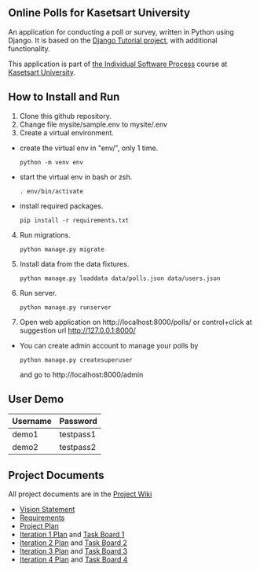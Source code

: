 ## Online Polls for Kasetsart University

An application for conducting a poll or survey, written in Python using Django. It is based on the [Django Tutorial project](https://docs.djangoproject.com/en/4.1/intro/tutorial01/), with additional functionality.

This application is part of [the Individual Software Process](https://cpske.github.io/ISP/) course at [Kasetsart University](https://ku.ac.th).

## How to Install and Run

1. Clone this github repository.
2. Change file mysite/sample.env to mysite/.env
3. Create a virtual environment.
* create the virtual env in "env/", only 1 time.
    ```
    python -m venv env
    ```
* start the virtual env in bash or zsh.
    ```
    . env/bin/activate
    ```
* install required packages.
    ```
    pip install -r requirements.txt
    ```

4. Run migrations.
    ```
    python manage.py migrate
    ```

5. Install data from the data fixtures.
    ```
    python manage.py loaddata data/polls.json data/users.json
    ```

6. Run server.
    ```
    python manage.py runserver
    ```

7. Open web application on
http://localhost:8000/polls/ or control+click at suggestion url http://127.0.0.1:8000/

* You can create admin account to manage your polls by
    ```
    python manage.py createsuperuser
    ```
    and go to http://localhost:8000/admin

## User Demo

| Username  | Password  |
|-----------|-----------|
|   demo1   | testpass1 |
|   demo2   | testpass2 |

## Project Documents

All project documents are in the [Project Wiki](https://github.com/inwpolol/ku-polls/wiki)

* [Vision Statement](https://github.com/inwpolol/ku-polls/wiki/Vision-Statement)
* [Requirements](https://github.com/inwpolol/ku-polls/wiki/Requirements)
* [Project Plan](https://github.com/inwpolol/ku-polls/wiki/Development-Plan)
* [Iteration 1 Plan](https://github.com/inwpolol/ku-polls/wiki/Iteration-1-Plan) and [Task Board 1](https://github.com/users/inwpolol/projects/2/views/1?filterQuery=iteration%3A1)
* [Iteration 2 Plan](https://github.com/inwpolol/ku-polls/wiki/Iteration-2-Plan) and [Task Board 2](https://github.com/users/inwpolol/projects/2/views/3?filterQuery=iteration%3A2)
* [Iteration 3 Plan](https://github.com/inwpolol/ku-polls/wiki/Iteration-3-Plan) and [Task Board 3](https://github.com/users/inwpolol/projects/2/views/5?filterQuery=iteration%3A3+&layout=board)
* [Iteration 4 Plan](https://github.com/inwpolol/ku-polls/wiki/Iteration-3-Plan) and [Task Board 4](https://github.com/users/inwpolol/projects/2/views/6?layout=board&filterQuery=iteration%3A4)